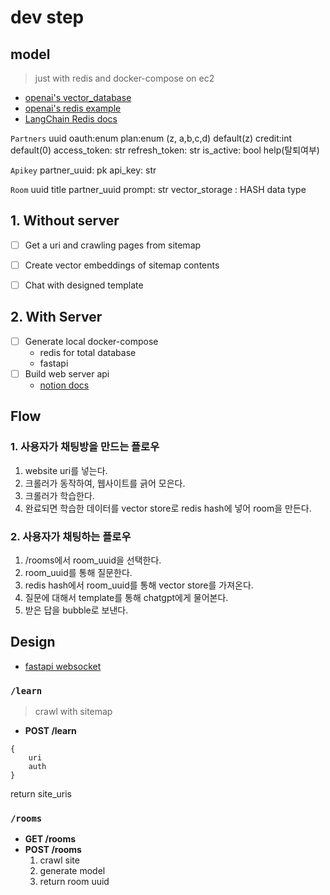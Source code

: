 # dev step


## model
> just with redis and docker-compose on ec2


- [openai's vector_database](https://github.com/openai/openai-cookbook/blob/main/examples/vector_databases/Using_vector_databases_for_embeddings_search.ipynb)
- [openai's redis example](https://github.com/openai/openai-cookbook/blob/main/examples/vector_databases/redis/getting-started-with-redis-and-openai.ipynb)
- [LangChain Redis docs](https://python.langchain.com/en/latest/modules/indexes/vectorstores/examples/redis.html)


`Partners`
uuid
oauth:enum
plan:enum (z, a,b,c,d) default(z)
credit:int default(0)
access_token: str
refresh_token: str
is_active: bool help(탈퇴여부)

`Apikey`
partner_uuid: pk
api_key: str

`Room`
uuid
title
partner_uuid
prompt: str
vector_storage : HASH data type

## 1. Without server

- [ ] Get a uri and crawling pages from sitemap
- [ ] Create vector embeddings of sitemap contents
- [ ] Chat with designed template


## 2. With Server

- [ ] Generate local docker-compose
    - redis for total database
    - fastapi
- [ ] Build web server api
    - [notion docs](https://minkj1992.notion.site/SiteGPT-db69971686ed4017a76c0db8a40cc52d)


## Flow

### 1. 사용자가 채팅방을 만드는 플로우

1. website uri를 넣는다.
2. 크롤러가 동작하여, 웹사이트를 긁어 모은다.
3. 크롤러가 학습한다.
4. 완료되면 학습한 데이터를 vector store로 redis hash에 넣어 room을 만든다.

### 2. 사용자가 채팅하는 플로우

1. /rooms에서 room_uuid을 선택한다.
2. room_uuid를 통해 질문한다.
3. redis hash에서 room_uuid를 통해 vector store를 가져온다.
4. 질문에 대해서 template를 통해 chatgpt에게 물어본다.
5. 받은 답을 bubble로 보낸다.

## Design
- [fastapi websocket](https://medium.com/@ahtishamshafi9906/how-to-build-a-simple-chat-application-in-fastapi-7bafad755654)

### `/learn`
> crawl with sitemap


- **POST /learn**

```
{
    uri
    auth
}
```

return site_uris


### `/rooms`

- **GET /rooms**
- **POST /rooms**
    1. crawl site
    2. generate model
    3. return room uuid




